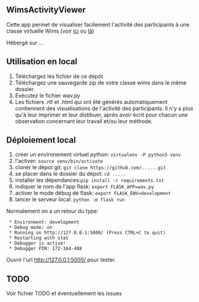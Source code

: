 


## WimsActivityViewer

Cette app permet de visualiser facilement l'activité des participants à une classe virtuelle Wims 
(voir [ici](https://wims.univ-mrs.fr/wims/) ou [là](https://wimsedu.info/))

Hébergé sur ...

## Utilisation en local

1. Téléchargez les fichier de ce dépôt
2. Téléchargez une sauvegarde zip de votre classe wims dans le même dossier.
3. Exécutez le fichier wav.py
4. Les fichiers .rtf et .html qui ont été générés automatiquement contiennent des visualisations de l'activité des participants.
Il n'y a plus qu'à leur imprimer et leur distibuer, après avoir écrit pour chacun une observation concernant leur travail et/ou leur
méthode.


## Déploiement local

1. créer un environement virtuel python: `virtualenv -P python3 venv`
2. l'activer: `source venv/bin/activate`
3. cloner le dépot git: `git clone https://github.com/......git`
4. se placer dans le dossier du dépot: `cd .....`
5. installer les dépendances:`pip install -r requirements.txt`
5. indiquer le nom de l'app flask: `export FLASK_APP=wav.py`
6. activer le mode débug de flask: `export FLASK_ENV=development`
7. lancer le serveur local: `python -m flask run`

Normalement on a un retour du type:
```
 * Environment: development
 * Debug mode: on
 * Running on http://127.0.0.1:5000/ (Press CTRL+C to quit)
 * Restarting with stat
 * Debugger is active!
 * Debugger PIN: 172-164-488

```
Ouvrir l'url http://127.0.0.1:5000/ pour tester.

## TODO
Voir fichier TODO et éventuellement les issues
